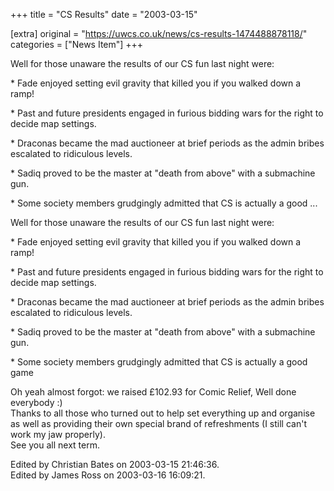 +++
title = "CS Results"
date = "2003-03-15"

[extra]
original = "https://uwcs.co.uk/news/cs-results-1474488878118/"    
categories = ["News Item"]
+++

<p>Well for those unaware the results of our CS fun last night were:</p>

<p>  * Fade enjoyed setting evil gravity that killed you if you walked down a ramp!</p>

<p>  * Past and future presidents engaged in furious bidding wars for the right to decide map settings.</p>

<p>  * Draconas became the mad auctioneer at brief periods as the admin bribes escalated to ridiculous levels.</p>

<p>  * Sadiq proved to be the master at "death from above" with a submachine gun.</p>

<p>  * Some society members grudgingly admitted that CS is actually a good ...</p>

<!-- more -->

Well for those unaware the results of our CS fun last night were:

\* Fade enjoyed setting evil gravity that killed you if you walked down a ramp\!

\* Past and future presidents engaged in furious bidding wars for the right to decide map settings.

\* Draconas became the mad auctioneer at brief periods as the admin bribes escalated to ridiculous levels.

\* Sadiq proved to be the master at "death from above" with a submachine gun.

\* Some society members grudgingly admitted that CS is actually a good game

Oh yeah almost forgot: we raised £102.93 for Comic Relief, Well done everybody :)  
Thanks to all those who turned out to help set everything up and organise as well as providing their own special brand of refreshments (I still can't work my jaw properly).  
See you all next term.

Edited by Christian Bates on 2003-03-15 21:46:36.  
Edited by James Ross on 2003-03-16 16:09:21.

